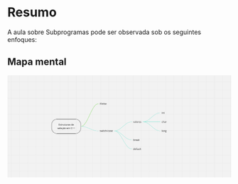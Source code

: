 # Resumo

A aula sobre Subprogramas pode ser observada sob os seguintes enfoques:

## Mapa mental

![Mapa mental da aula](../../../../../images/programacao_estruturada/pestruturada21.png)